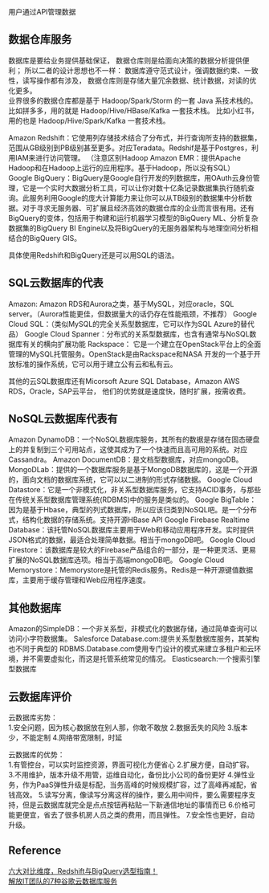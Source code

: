 用户通过API管理数据

## 数据仓库服务
数据库是要给业务提供基础保证， 数据仓库则是给面向决策的数据分析提供便利； 所以二者的设计思想也不一样： 数据库遵守范式设计，强调数据约束、一致性，读写操作都有涉及， 数据仓库则是存储大量冗余数据、统计数据，对读的优化更多。  
业界很多的数据仓库都是基于 Hadoop/Spark/Storm 的一套 Java 系技术栈的。 比如拼多多，用的就是 Hadoop/Hive/HBase/Kafka 一套技术栈。 比如小红书，用的也是 Hadoop/Hive/Spark/Kafka 一套技术栈。

Amazon Redshift：它使用列存储技术结合了分布式，并行查询所支持的数据集，范围从GB级别到PB级别甚至更多。对应Teradata。Redshif是基于Postgres，利用IAM来进行访问管理。
（注意区别Hadoop Amazon EMR：提供Apache Hadoop和在Hadoop上运行的应用程序。基于Hadoop，所以没有SQL）  
Google BigQuery：BigQuery是Google自行开发的列数据库，用OAuth云身份管理，它是一个实时大数据分析工具，可以让你对数十亿条记录数据集执行随机查询。此服务利用Google的庞大计算能力来让你可以从TB级别的数据集中分析数据。对于寻求无服务器、可扩展且经济高效的数据仓库的企业而言很有用。还有BigQuery的变体，包括用于构建和运行机器学习模型的BigQuery ML、分析复杂数据集的BigQuery BI Engine以及将BigQuery的无服务器架构与地理空间分析相结合的BigQuery GIS。

具体使用Redshift和BigQuery还是可以用SQL的语法。

## SQL云数据库的代表
Amazon: Amazon RDS和Aurora之类，基于MySQL，对应oracle，SQL server。（Aurora性能更佳，但数据量大的话仍存在性能瓶颈，不推荐）
Google Cloud SQL：（类似MySQL的完全关系型数据库，它可以作为SQL Azure的替代品）
Google Cloud Spanner：分布式的关系型数据库，也含有通常与NoSQL数据库有关的横向扩展功能
Rackspace： 它是一个建立在OpenStack平台上的全面管理的MySQL托管服务。OpenStack是由Rackspace和NASA 开发的一个基于开放标准的操作系统，它可以用于建立公有云和私有云。

其他的云SQL数据库还有Micorsoft Azure SQL Database，Amazon AWS RDS，Oracle，SAP云平台，
他们的优势就是速度快，随时扩展，按需收费。

## NoSQL云数据库代表有
Amazon DynamoDB：一个NoSQL数据库服务，其所有的数据是存储在固态硬盘上的并复制到三个可用站点，这使其成为了一个快速而且高可用的系统。对应Cassandra。
Amazon DocumentDB：是文档型数据库，对应mongoDB。
MongoDLab：提供的一个数据库服务是基于MongoDB数据库的，这是一个开源的，面向文档的数据库系统，它可以以二进制的形式存储数据。
Google Cloud Datastore：它是一个非模式化，非关系型数据库服务，它支持ACID事务，与那些在传统关系型数据库管理系统(RDBMS)中的服务是类似的。
Google BigTable：因为是基于Hbase，典型的列式数据库，所以应该归类到NoSQL吧。是一个分布式，结构化数据的存储系统。支持开源HBase API
Google Firebase Realtime Database：该托管NoSQL数据库主要用于Web和移动应用程序开发。实时提供JSON格式的数据，最适合处理简单数据。相当于mongoDB吧。
Google Cloud Firestore：该数据库是较大的Firebase产品组合的一部分，是一种更灵活、更易扩展的NoSQL数据库选项。相当于高端mongoDB吧。
Google Cloud Memorystore：Memorystore是托管的Redis服务。Redis是一种开源键值数据库，主要用于缓存管理和Web应用程序速度。

## 其他数据库
Amazon的SimpleDB：一个非关系型，非模式化的数据存储，通过简单查询可以访问小字符数据集。
Salesforce Database.com:提供关系型数据库服务，其架构也不同于典型的 RDBMS.Database.com使用专门设计的模式来建立多租户和云环境，并不需要虚拟化，而这是托管系统常见的情况。
Elasticsearch:一个搜索引擎型数据库

## 云数据库评价
云数据库劣势：  
1.安全问题，因为核心数据放在别人那，你敢不敢放
2.数据丢失的风险
3.版本少，不能定制
4.网络带宽限制，时延

云数据库的优势：  
1.有管控台，可以实时监控资源，界面可视化方便省心
2.扩展方便，自动扩容。
3.不用维护，版本升级不用管，运维自动化，备份比小公司的备份更好
4.弹性业务，作为PaaS弹性升级是标配，当务高峰的时候规模扩容，过了高峰再减配，省钱高效。 
5.读写分离，像读写分离这样的操作，要么用中间件，要么需要程序支持，但是云数据库就完全是点点按钮再粘贴一下新通信地址的事情而已
6.价格可能更便宜，省去了很多机房人员之类的费用，而且弹性。
7.安全性也更好，自动升级。

## Reference
[六大对比维度，Redshift与BigQuery选型指南！](http://tech.it168.com/a2018/1214/5128/000005128390.shtml)  
[解放IT团队的7种谷歌云数据库服务](https://www.sohu.com/a/384716721_185201)  
